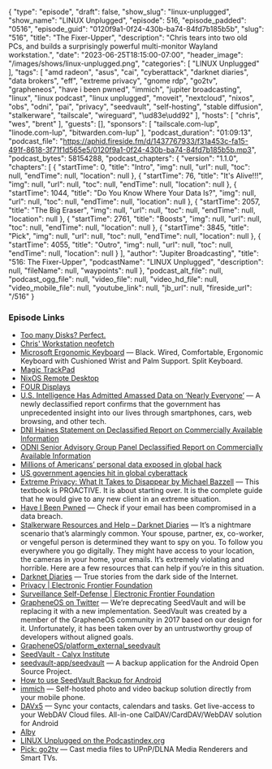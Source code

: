 {
  "type": "episode",
  "draft": false,
  "show_slug": "linux-unplugged",
  "show_name": "LINUX Unplugged",
  "episode": 516,
  "episode_padded": "0516",
  "episode_guid": "0120f9a1-0f24-430b-ba74-84fd7b185b5b",
  "slug": "516",
  "title": "The Fixer-Upper",
  "description": "Chris tears into two old PCs, and builds a surprisingly powerful multi-monitor Wayland workstation.",
  "date": "2023-06-25T18:15:00-07:00",
  "header_image": "/images/shows/linux-unplugged.png",
  "categories": [
    "LINUX Unplugged"
  ],
  "tags": [
    "amd radeon",
    "asus",
    "cai",
    "cyberattack",
    "darknet diaries",
    "data brokers",
    "eff",
    "extreme privacy",
    "gnome rdp",
    "go2tv",
    "grapheneos",
    "have i been pwned",
    "immich",
    "jupiter broadcasting",
    "linux",
    "linux podcast",
    "linux unplugged",
    "moveit",
    "nextcloud",
    "nixos",
    "obs",
    "odni",
    "pai",
    "privacy",
    "seedvault",
    "self-hosting",
    "stable diffusion",
    "stalkerware",
    "tailscale",
    "wireguard",
    "\ud83e\udd92"
  ],
  "hosts": [
    "chris",
    "wes",
    "brent"
  ],
  "guests": [],
  "sponsors": [
    "tailscale.com-lup",
    "linode.com-lup",
    "bitwarden.com-lup"
  ],
  "podcast_duration": "01:09:13",
  "podcast_file": "https://aphid.fireside.fm/d/1437767933/f31a453c-fa15-491f-8618-3f71f1d565e5/0120f9a1-0f24-430b-ba74-84fd7b185b5b.mp3",
  "podcast_bytes": 58154288,
  "podcast_chapters": {
    "version": "1.1.0",
    "chapters": [
      {
        "startTime": 0,
        "title": "Intro",
        "img": null,
        "url": null,
        "toc": null,
        "endTime": null,
        "location": null
      },
      {
        "startTime": 76,
        "title": "It's Alive!!!",
        "img": null,
        "url": null,
        "toc": null,
        "endTime": null,
        "location": null
      },
      {
        "startTime": 1044,
        "title": "Do You Know Where Your Data Is?",
        "img": null,
        "url": null,
        "toc": null,
        "endTime": null,
        "location": null
      },
      {
        "startTime": 2057,
        "title": "The Big Eraser",
        "img": null,
        "url": null,
        "toc": null,
        "endTime": null,
        "location": null
      },
      {
        "startTime": 2761,
        "title": "Boosts",
        "img": null,
        "url": null,
        "toc": null,
        "endTime": null,
        "location": null
      },
      {
        "startTime": 3845,
        "title": "Pick",
        "img": null,
        "url": null,
        "toc": null,
        "endTime": null,
        "location": null
      },
      {
        "startTime": 4055,
        "title": "Outro",
        "img": null,
        "url": null,
        "toc": null,
        "endTime": null,
        "location": null
      }
    ],
    "author": "Jupiter Broadcasting",
    "title": "516: The Fixer-Upper",
    "podcastName": "LINUX Unplugged",
    "description": null,
    "fileName": null,
    "waypoints": null
  },
  "podcast_alt_file": null,
  "podcast_ogg_file": null,
  "video_file": null,
  "video_hd_file": null,
  "video_mobile_file": null,
  "youtube_link": null,
  "jb_url": null,
  "fireside_url": "/516"
}


### Episode Links

  * [Too many Disks? Perfect.](https://imgur.com/a/dTDnr16 "Too many Disks? Perfect.")
  * [Chris' Workstation neofetch](https://imgur.com/a/4djEuHx "Chris' Workstation neofetch")
  * [Microsoft Ergonomic Keyboard](https://www.amazon.com/gp/product/B07Y414QXJ "Microsoft Ergonomic Keyboard") — Black. Wired, Comfortable, Ergonomic Keyboard with Cushioned Wrist and Palm Support. Split Keyboard.
  * [Magic TrackPad](https://www.amazon.com/Apple-Magic-Trackpad-MJ2R2LL-Refurbished/dp/B07F7DR541 "Magic TrackPad")
  * [NixOS Remote Desktop](https://nixos.wiki/wiki/Remote_Desktop "NixOS Remote Desktop")
  * [FOUR Displays](https://imgur.com/a/FJksdJk "FOUR Displays")
  * [U.S. Intelligence Has Admitted Amassed Data on ‘Nearly Everyone’](https://gizmodo.com/u-s-intelligence-admits-it-hoards-data-on-americans-1850533428 "U.S. Intelligence Has Admitted Amassed Data on ‘Nearly Everyone’") — A newly declassified report confirms that the government has unprecedented insight into our lives through smartphones, cars, web browsing, and other tech.
  * [DNI Haines Statement on Declassified Report on Commercially Available Information](https://www.odni.gov/index.php/newsroom/press-releases/press-releases-2023/item/2390-dni-haines-statement-on-declassified-report-on-commercially-available-information "DNI Haines Statement on Declassified Report on Commercially Available Information")
  * [ODNI Senior Advisory Group Panel Declassified Report on Commercially Available Information](https://www.dni.gov/index.php/newsroom/reports-publications/reports-publications-2023/item/2389-odni-senior-advisory-group-panel-declassified-report-on-commercially-available-information "ODNI Senior Advisory Group Panel Declassified Report on Commercially Available Information")
  * [Millions of Americans’ personal data exposed in global hack](https://www.cnn.com/2023/06/16/politics/cyberattack-us-government/index.html "Millions of Americans’ personal data exposed in global hack")
  * [US government agencies hit in global cyberattack](https://www.cnn.com/2023/06/15/politics/us-government-hit-cybeattack/index.html "US government agencies hit in global cyberattack")
  * [Extreme Privacy: What It Takes to Disappear by Michael Bazzell](https://www.goodreads.com/book/show/60848305-extreme-privacy "Extreme Privacy: What It Takes to Disappear by Michael Bazzell") — This textbook is PROACTIVE. It is about starting over. It is the complete guide that he would give to any new client in an extreme situation.
  * [Have I Been Pwned](https://haveibeenpwned.com/ "Have I Been Pwned") — Check if your email has been compromised in a data breach.
  * [Stalkerware Resources and Help – Darknet Diaries](https://darknetdiaries.com/stalkerware/ "Stalkerware Resources and Help – Darknet Diaries") — It’s a nightmare scenario that’s alarmingly common. Your spouse, partner, ex, co-worker, or vengeful person is determined they want to spy on you. To follow you everywhere you go digitally. They might have access to your location, the cameras in your home, your emails. It’s extremely violating and horrible. Here are a few resources that can help if you’re in this situation.
  * [Darknet Diaries](https://darknetdiaries.com/ "Darknet Diaries") — True stories from the dark side of the Internet.
  * [Privacy | Electronic Frontier Foundation](https://www.eff.org/issues/privacy "Privacy | Electronic Frontier Foundation")
  * [Surveillance Self-Defense | Electronic Frontier Foundation](https://www.eff.org/pages/surveillance-self-defense "Surveillance Self-Defense | Electronic Frontier Foundation")
  * [GrapheneOS on Twitter](https://twitter.com/GrapheneOS/status/1507745283131781121 "GrapheneOS on Twitter") — We’re deprecating SeedVault and will be replacing it with a new implementation. SeedVault was created by a member of the GrapheneOS community in 2017 based on our design for it. Unfortunately, it has been taken over by an untrustworthy group of developers without aligned goals.
  * [GrapheneOS/platform_external_seedvault](https://github.com/GrapheneOS/platform_external_seedvault "GrapheneOS/platform_external_seedvault")
  * [SeedVault - Calyx Institute](https://calyxinstitute.org/projects/seedvault-encrypted-backup-for-android "SeedVault - Calyx Institute")
  * [seedvault-app/seedvault](https://github.com/seedvault-app/seedvault "seedvault-app/seedvault") — A backup application for the Android Open Source Project.
  * [How to use SeedVault Backup for Android](https://www.gaminghouse.community/en/guides-tutorials-1003/how-to-use-seedvault-backup-android-120 "How to use SeedVault Backup for Android")
  * [immich](https://github.com/immich-app/immich "immich") — Self-hosted photo and video backup solution directly from your mobile phone.
  * [DAVx5](https://www.davx5.com/ "DAVx5") — Sync your contacts, calendars and tasks. Get live-access to your WebDAV Cloud files. All-in-one CalDAV/CardDAV/WebDAV solution for Android
  * [Alby](https://getalby.com/ "Alby")
  * [LINUX Unplugged on the Podcastindex.org](https://podcastindex.org/podcast/575694 "LINUX Unplugged on the Podcastindex.org")
  * [Pick: go2tv](https://github.com/alexballas/go2tv "Pick: go2tv") — Cast media files to UPnP/DLNA Media Renderers and Smart TVs.


